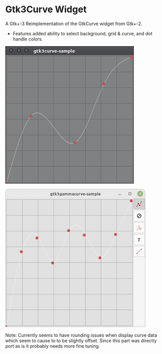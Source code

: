 Gtk3Curve Widget
===

A Gtk+-3 Reimplementation of the GtkCurve widget from Gtk+-2.

* Features added ability to select background, grid & curve, and dot handle colors.

![Gtk3Curve Screenshot](images/Gtk3Curve.png)

![Gtk3GammaCurve Screenshot](images/Gtk3GammaCurve.png)

Note: Currently seems to have rounding issues when display curve data which seem to cause to to be slightly offset. Since this part was directly port as is it probably needs more fine tuning.
